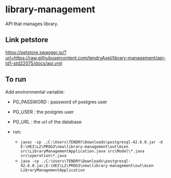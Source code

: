 # library-management
API that manages library.


## Link petstore
https://petstore.swagger.io/?url=https://raw.githubusercontent.com/tendryAxel/library-management/api-td1-std22075/docs/api.yml

## To run
Add environmental variable:
- PG_PASSWORD : password of postgres user
- PG_USER : the postgres user
- PG_URL : the url of the database

- run:
  - ```javac -cp .;C:\Users\TENDRY\Downloads\postgresql-42.6.0.jar -d E:\HEI\L2\PROG3\new\library-management\out\mien src\LibraryManagementApplication.java src\Model\*.java src\operation\*.java```
  - ```java -cp .;C:\Users\TENDRY\Downloads\postgresql-42.6.0.jar;E:\HEI\L2\PROG3\new\library-management\out\mien LibraryManagementApplication```